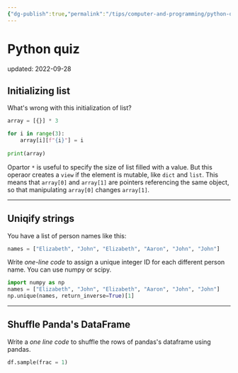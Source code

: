 ```yaml
---
{"dg-publish":true,"permalink":"/tips/computer-and-programming/python-quiz/","dgHomeLink":true,"dgPassFrontmatter":false}
---
```



# Python quiz
updated: 2022-09-28


## Initializing list 

What's wrong with this initialization of list?

```python
array = [{}] * 3

for i in range(3):
	array[i][f"{i}"] = i
	
print(array)
```

Opartor `*`  is useful to specify the size of list filled with a value. But this operaor creates a `view` if the element is mutable, like `dict` and `list`. This means that `array[0]` and `array[1]` are pointers referencing the same object, so that manipulating `array[0]` changes  `array[1]`.

---

## Uniqify strings

You have a list of person names like this: 
```python
names = ["Elizabeth", "John", "Elizabeth", "Aaron", "John", "John"]
```

Write *one-line code* to assign a unique integer ID for each different person name. You can use numpy or scipy. 

```python 
import numpy as np 
names = ["Elizabeth", "John", "Elizabeth", "Aaron", "John", "John"]
np.unique(names, return_inverse=True)[1]
```

---

## Shuffle Panda's DataFrame

Write a *one line code* to shuffle the rows of pandas's dataframe using pandas. 

```python
df.sample(frac = 1)
```


